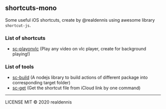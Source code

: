 ## shortcuts-mono

Some useful iOS shortcuts, create by @realdennis using awesome library `shortcut-js`.

### List of shortcuts

- [sc-playonvlc](https://github.com/realdennis/shortcuts-mono/tree/master/packages/sc-playonvlc)
(Play any video on vlc player, create for background playing!)

### List of tools

- [sc-build](https://github.com/realdennis/shortcuts-mono/tree/master/packages/sc-build)
(A nodejs library to build actions of different package into corresponding target folder)
- [sc-get](https://github.com/realdennis/shortcuts-mono/tree/master/packages/sc-build)
(Get the shortcut file from iCloud link by one command)

---

LICENSE MIT © 2020 realdennis
